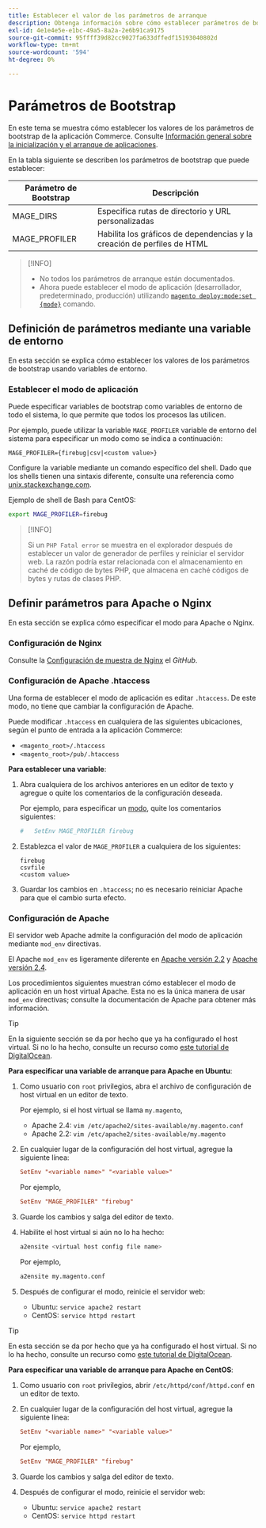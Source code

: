 ```yaml
---
title: Establecer el valor de los parámetros de arranque
description: Obtenga información sobre cómo establecer parámetros de bootstrap para la aplicación Commerce.
exl-id: 4e1e4e5e-e1bc-49a5-8a2a-2e6b91ca9175
source-git-commit: 95ffff39d82cc9027fa633dffedf15193040802d
workflow-type: tm+mt
source-wordcount: '594'
ht-degree: 0%

---
```


# Parámetros de Bootstrap

En este tema se muestra cómo establecer los valores de los parámetros de bootstrap de la aplicación Commerce. Consulte [Información general sobre la inicialización y el arranque de aplicaciones](initialization.md).

En la tabla siguiente se describen los parámetros de bootstrap que puede establecer:

| Parámetro de Bootstrap | Descripción |
| ------------------- | -------------------------------------------- |
| MAGE_DIRS | Especifica rutas de directorio y URL personalizadas |
| MAGE_PROFILER | Habilita los gráficos de dependencias y la creación de perfiles de HTML |

>[!INFO]
>
>- No todos los parámetros de arranque están documentados.
>- Ahora puede establecer el modo de aplicación (desarrollador, predeterminado, producción) utilizando [`magento deploy:mode:set {mode}`](../cli/set-mode.md) comando.


## Definición de parámetros mediante una variable de entorno

En esta sección se explica cómo establecer los valores de los parámetros de bootstrap usando variables de entorno.

### Establecer el modo de aplicación

Puede especificar variables de bootstrap como variables de entorno de todo el sistema, lo que permite que todos los procesos las utilicen.

Por ejemplo, puede utilizar la variable `MAGE_PROFILER` variable de entorno del sistema para especificar un modo como se indica a continuación:

```terminal
MAGE_PROFILER={firebug|csv|<custom value>}
```

Configure la variable mediante un comando específico del shell. Dado que los shells tienen una sintaxis diferente, consulte una referencia como [unix.stackexchange.com][unix-stackx].

Ejemplo de shell de Bash para CentOS:

```bash
export MAGE_PROFILER=firebug
```

>[!INFO]
>
>Si un `PHP Fatal error` se muestra en el explorador después de establecer un valor de generador de perfiles y reiniciar el servidor web. La razón podría estar relacionada con el almacenamiento en caché de código de bytes PHP, que almacena en caché códigos de bytes y rutas de clases PHP.

## Definir parámetros para Apache o Nginx

En esta sección se explica cómo especificar el modo para Apache o Nginx.

### Configuración de Nginx

Consulte la [Configuración de muestra de Nginx] el _GitHub_.

### Configuración de Apache .htaccess

Una forma de establecer el modo de aplicación es editar `.htaccess`. De este modo, no tiene que cambiar la configuración de Apache.

Puede modificar `.htaccess` en cualquiera de las siguientes ubicaciones, según el punto de entrada a la aplicación Commerce:

- `<magento_root>/.htaccess`
- `<magento_root>/pub/.htaccess`

**Para establecer una variable**:

1. Abra cualquiera de los archivos anteriores en un editor de texto y agregue o quite los comentarios de la configuración deseada.

   Por ejemplo, para especificar un [modo](application-modes.md), quite los comentarios siguientes:

   ```conf
   #   SetEnv MAGE_PROFILER firebug
   ```

1. Establezca el valor de `MAGE_PROFILER` a cualquiera de los siguientes:

   ```terminal
   firebug
   csvfile
   <custom value>
   ```

1. Guardar los cambios en `.htaccess`; no es necesario reiniciar Apache para que el cambio surta efecto.

### Configuración de Apache

El servidor web Apache admite la configuración del modo de aplicación mediante `mod_env` directivas.

El Apache `mod_env` es ligeramente diferente en [Apache versión 2.2] y [Apache versión 2.4].

Los procedimientos siguientes muestran cómo establecer el modo de aplicación en un host virtual Apache. Esta no es la única manera de usar `mod_env` directivas; consulte la documentación de Apache para obtener más información.

>[!TIP]
>
>En la siguiente sección se da por hecho que ya ha configurado el host virtual. Si no lo ha hecho, consulte un recurso como [este tutorial de DigitalOcean](https://www.digitalocean.com/community/tutorials/how-to-set-up-apache-virtual-hosts-on-ubuntu-14-04-lts).

**Para especificar una variable de arranque para Apache en Ubuntu**:

1. Como usuario con `root` privilegios, abra el archivo de configuración de host virtual en un editor de texto.

   Por ejemplo, si el host virtual se llama `my.magento`,

   - Apache 2.4: `vim /etc/apache2/sites-available/my.magento.conf`
   - Apache 2.2: `vim /etc/apache2/sites-available/my.magento`

1. En cualquier lugar de la configuración del host virtual, agregue la siguiente línea:

   ```conf
   SetEnv "<variable name>" "<variable value>"
   ```

   Por ejemplo,

   ```conf
   SetEnv "MAGE_PROFILER" "firebug"
   ```

1. Guarde los cambios y salga del editor de texto.
1. Habilite el host virtual si aún no lo ha hecho:

   ```bash
   a2ensite <virtual host config file name>
   ```

   Por ejemplo,

   ```bash
   a2ensite my.magento.conf
   ```

1. Después de configurar el modo, reinicie el servidor web:

   - Ubuntu: `service apache2 restart`
   - CentOS: `service httpd restart`

>[!TIP]
>
>En esta sección se da por hecho que ya ha configurado el host virtual. Si no lo ha hecho, consulte un recurso como [este tutorial de DigitalOcean](https://www.digitalocean.com/community/tutorials/how-to-set-up-apache-virtual-hosts-on-centos-6).

**Para especificar una variable de arranque para Apache en CentOS**:

1. Como usuario con `root` privilegios, abrir `/etc/httpd/conf/httpd.conf` en un editor de texto.

1. En cualquier lugar de la configuración del host virtual, agregue la siguiente línea:

   ```conf
   SetEnv "<variable name>" "<variable value>"
   ```

   Por ejemplo,

   ```conf
   SetEnv "MAGE_PROFILER" "firebug"
   ```

1. Guarde los cambios y salga del editor de texto.

1. Después de configurar el modo, reinicie el servidor web:

   - Ubuntu: `service apache2 restart`
   - CentOS: `service httpd restart`

<!-- link definitions -->

[Apache versión 2.2]: https://httpd.apache.org/docs/2.2/mod/mod_env.html#setenv
[Apache versión 2.4]: https://httpd.apache.org/docs/2.4/mod/mod_env.html#setenv
[Configuración de muestra de Nginx]: https://github.com/magento/magento2/blob/2.4/nginx.conf.sample#L16
[unix-stackx]: https://unix.stackexchange.com/questions/117467/how-to-permanently-set-environmental-variables
